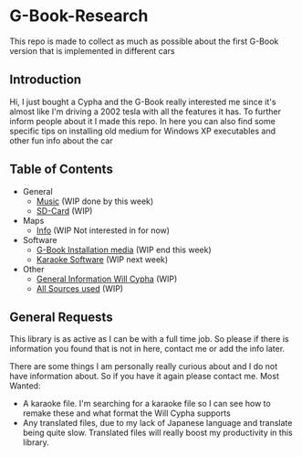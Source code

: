 # G-Book-Research
This repo is made to collect as much as possible about the first G-Book version that is implemented in different cars

## Introduction
Hi, I just bought a Cypha and the G-Book really interested me since it's almost like I'm driving a 2002 tesla with all the features it has. To further inform people about it I made this repo. In here you can also find some specific tips on installing old medium for Windows XP executables and other fun info about the car

## Table of Contents
- General 
    - [Music](./General/Music.md) (WIP done by this week)
    - [SD-Card](./General/SD-Card.md) (WIP)
- Maps
    - [Info](./Maps/Info.md) (WIP Not interested in for now)
- Software
    - [G-Book Installation media](./Software/GbookSoftwareInstaller.md) (WIP end this week)
    - [Karaoke Software](./Software/KaraokeInstaller.md) (WIP next week)
- Other
    - [General Information Will Cypha](./) (WIP)
    - [All Sources used](./) (WIP)


## General Requests
This library is as active as I can be with a full time job. So please if there is information you found that is not in here, contact me or add the info later.

There are some things I am personally really curious about and I do not have information about. So if you have it again please contact me.
Most Wanted:
- A karaoke file. I'm searching for a karaoke file so I can see how to remake these and what format the Will Cypha supports
- Any translated files, due to my lack of Japanese language and translate being quite slow. Translated files will really boost my productivity in this library.
